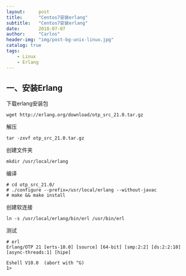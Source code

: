 ```yaml
---
layout:     post
title:      "Centos7安装erlang"
subtitle:   "Centos7安装erlang"
date:       2018-07-07 
author:     "Carlos"
header-img: "img/post-bg-unix-linux.jpg"
catalog: true
tags:
    - Linux
    - Erlang
---
```


## 一、安装Erlang
下载erlang安装包
```
wget http://erlang.org/download/otp_src_21.0.tar.gz
```

解压
```
tar -zxvf otp_src_21.0.tar.gz 
```

创建文件夹
```
mkdir /usr/local/erlang
```

编译
```
# cd otp_src_21.0/
# ./configure --prefix=/usr/local/erlang --without-javac
# make && make install
```

创建软连接
```
ln -s /usr/local/erlang/bin/erl /usr/bin/erl
```

测试
```
# erl
Erlang/OTP 21 [erts-10.0] [source] [64-bit] [smp:2:2] [ds:2:2:10] [async-threads:1] [hipe]

Eshell V10.0  (abort with ^G)
1> 
```
